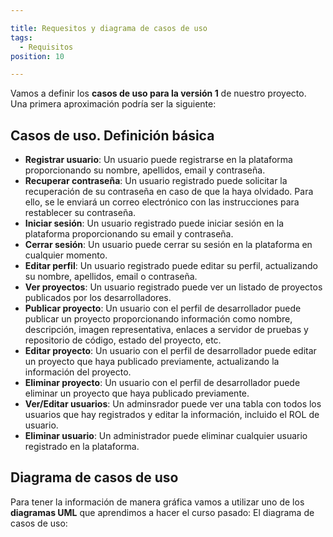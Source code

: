 ```yaml
---

title: Requesitos y diagrama de casos de uso
tags:
  - Requisitos
position: 10

---
```



Vamos a definir los **casos de uso para la versión 1** de nuestro proyecto. Una primera aproximación podría ser la siguiente:

## Casos de uso. Definición básica

- **Registrar usuario**: Un usuario puede registrarse en la plataforma proporcionando su nombre, apellidos, email y contraseña.
- **Recuperar contraseña**: Un usuario registrado puede solicitar la recuperación de su contraseña en caso de que la haya olvidado. Para ello, se le enviará un correo electrónico con las instrucciones para restablecer su contraseña.
- **Iniciar sesión**: Un usuario registrado puede iniciar sesión en la plataforma proporcionando su email y contraseña.
- **Cerrar sesión**: Un usuario puede cerrar su sesión en la plataforma en cualquier momento.
- **Editar perfil**: Un usuario registrado puede editar su perfil, actualizando su nombre, apellidos, email o contraseña.
- **Ver proyectos**: Un usuario registrado puede ver un listado de proyectos publicados por los desarrolladores.
- **Publicar proyecto**: Un usuario con el perfil de desarrollador puede publicar un proyecto proporcionando información como nombre, descripción, imagen representativa, enlaces a servidor de pruebas y repositorio de código, estado del proyecto, etc.
- **Editar proyecto**: Un usuario con el perfil de desarrollador puede editar un proyecto que haya publicado previamente, actualizando la información del proyecto.
- **Eliminar proyecto**: Un usuario con el perfil de desarrollador puede eliminar un proyecto que haya publicado previamente.
- **Ver/Editar usuarios**: Un adminsrador puede ver una tabla con todos los usuarios que hay registrados y editar la información, incluido el ROL de usuario.
- **Eliminar usuario**: Un administrador puede eliminar cualquier usuario registrado en la plataforma.


## Diagrama de casos de uso

Para tener la información de manera gráfica vamos a utilizar uno de los **diagramas UML** que aprendimos a hacer el curso pasado: El diagrama de casos de uso: